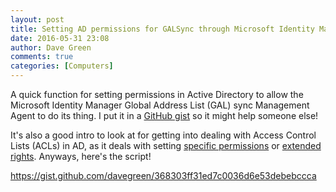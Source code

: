 ```yaml
---
layout: post
title: Setting AD permissions for GALSync through Microsoft Identity Manager
date: 2016-05-31 23:08
author: Dave Green
comments: true
categories: [Computers]
---
```

A quick function for setting permissions in Active Directory to allow the Microsoft Identity Manager Global Address List (GAL) sync Management Agent to do its thing. I put it in a [GitHub gist](https://gist.github.com/davegreen/368303ff31ed7c0036d6e53debebccca) so it might help someone else!

It's also a good intro to look at for getting into dealing with Access Control Lists (ACLs) in AD, as it deals with setting [specific permissions](https://msdn.microsoft.com/en-us/library/ms679424.aspx) or [extended rights](https://msdn.microsoft.com/en-us/library/ms683985.aspx). Anyways, here's the script!

https://gist.github.com/davegreen/368303ff31ed7c0036d6e53debebccca
